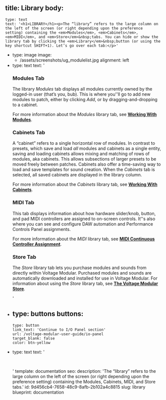 title: Library
body:
  -
    type: text
    text: '<h1>LIBRARY</h1><p>The “library” refers to the large column on the left of the screen (or right depending upon the preference setting) containing the <em>Modules</em>, <em>Cabinets</em>, <em>MIDI</em>, and <em>Store</em>&nbsp;tabs. You can hide or show the library tab by clicking the <em>Library</em>&nbsp;button (or using the key shortcut SHIFT+1). Let’s go over each tab:</p>'
  -
    type: image
    image:
      - /assets/screenshots/ug_modulelist.jpg
    alignment: left
  -
    type: text
    text: '<h3>Modules Tab</h3><p>The library <em>Modules</em> tab displays all modules currently owned by the logged-in user (that’s you, bub). This is where you''ll go to add new modules to patch, either by clicking <em>Add</em>, or by dragging-and-dropping to a cabinet.</p><p>For more information about the <em>Modules</em> library tab, see <strong><a href="/voltage-modular-user-guide/working-with-modules" target="_blank">Working With Modules</a></strong>.</p><h3>Cabinets Tab</h3><p>A “cabinet” refers to a single horizontal row of modules. In contrast to presets, which save and load <em>all</em> modules and cabinets as a single entity, saving and loading cabinets allows mixing and matching of rows of modules, aka cabinets. This allows subsections of larger presets to be moved freely between patches. Cabinets also offer a time-saving way to load and save templates for sound creation. When the <em>Cabinets</em> tab is selected, all saved cabinets are displayed in the library column.</p><p>For more information about the <em>Cabinets</em> library tab, see <strong><a href="/voltage-modular-user-guide/working-with-cabinets">Working With Cabinets</a></strong>.</p><h3>MIDI Tab</h3><p>This tab displays information about how hardware slider/knob, button, and pad MIDI controllers are assigned to on-screen controls. It''s also where you can see and configure DAW automation and Performance Controls Panel assignments.</p><p>For more information about the <em>MIDI</em>&nbsp;library tab, see <strong><a href="/voltage-modular-user-guide/MIDI-continuous-controller-setup">MIDI Continuous Controller Assignment</a></strong>.</p><h3>Store Tab</h3><p>The <em>Store</em> library tab lets you purchase modules and sounds from directly within Voltage Modular. Purchased modules and sounds are automatically downloaded and installed for use in Voltage Modular. For information about using the <em>Store</em> library tab, see <a href="https://store.cherryaudio.com" target="_blank"><strong>The Voltage Modular Store</strong></a>.</p>'
  -
    type: buttons
    buttons:
      -
        type: button
        link_text: 'Continue to I/O Panel section'
        url: /voltage-modular-user-guide/io-panel
        target_blank: false
        color: btn-yellow
  -
    type: text
    text: '<p><br></p>'
template: documentation
seo:
  description: 'The “library” refers to the large column on the left of the screen (or right depending upon the preference setting) containing the Modules, Cabinets, MIDI, and Store tabs.'
id: 9d456cb4-7658-48c9-8afb-2b102a4c8815
slug: library
blueprint: documentation
